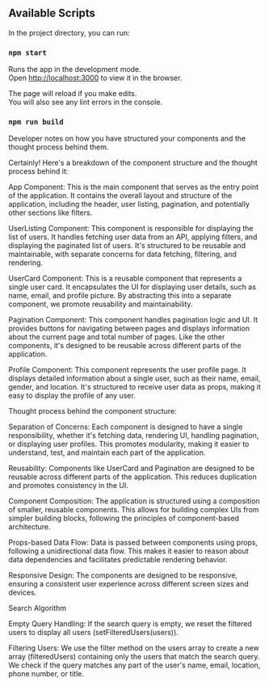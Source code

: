 
## Available Scripts

In the project directory, you can run:

### `npm start`

Runs the app in the development mode.\
Open [http://localhost:3000](http://localhost:3000) to view it in the browser.

The page will reload if you make edits.\
You will also see any lint errors in the console.

### `npm run build`


Developer notes on how you have structured your components and the thought
process behind them.

Certainly! Here's a breakdown of the component structure and the thought process behind it:

App Component: This is the main component that serves as the entry point of the application. It contains the overall layout and structure of the application, including the header, user listing, pagination, and potentially other sections like filters.

UserListing Component: This component is responsible for displaying the list of users. It handles fetching user data from an API, applying filters, and displaying the paginated list of users. It's structured to be reusable and maintainable, with separate concerns for data fetching, filtering, and rendering.

UserCard Component: This is a reusable component that represents a single user card. It encapsulates the UI for displaying user details, such as name, email, and profile picture. By abstracting this into a separate component, we promote reusability and maintainability.

Pagination Component: This component handles pagination logic and UI. It provides buttons for navigating between pages and displays information about the current page and total number of pages. Like the other components, it's designed to be reusable across different parts of the application.

Profile Component: This component represents the user profile page. It displays detailed information about a single user, such as their name, email, gender, and location. It's structured to receive user data as props, making it easy to display the profile of any user.

Thought process behind the component structure:

Separation of Concerns: Each component is designed to have a single responsibility, whether it's fetching data, rendering UI, handling pagination, or displaying user profiles. This promotes modularity, making it easier to understand, test, and maintain each part of the application.

Reusability: Components like UserCard and Pagination are designed to be reusable across different parts of the application. This reduces duplication and promotes consistency in the UI.

Component Composition: The application is structured using a composition of smaller, reusable components. This allows for building complex UIs from simpler building blocks, following the principles of component-based architecture.

Props-based Data Flow: Data is passed between components using props, following a unidirectional data flow. This makes it easier to reason about data dependencies and facilitates predictable rendering behavior.

Responsive Design: The components are designed to be responsive, ensuring a consistent user experience across different screen sizes and devices.

Search Algorithm

Empty Query Handling:
If the search query is empty, we reset the filtered users to display all users (setFilteredUsers(users)).

Filtering Users: 
We use the filter method on the users array to create a new array (filteredUsers) containing only the users that match the search query. We check if the query matches any part of the user's name, email, location, phone number, or title.
